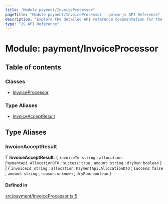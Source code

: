 ```yaml
---
title: "Module payment/InvoiceProcessor"
pageTitle: "Module payment/InvoiceProcessor - golem-js API Reference"
description: "Explore the detailed API reference documentation for the Module payment/InvoiceProcessor within the golem-js SDK for the Golem Network."
type: "JS API Reference"
---
```

# Module: payment/InvoiceProcessor

## Table of contents

### Classes

- [InvoiceProcessor](../classes/payment_InvoiceProcessor.InvoiceProcessor)

### Type Aliases

- [InvoiceAcceptResult](payment_InvoiceProcessor#invoiceacceptresult)

## Type Aliases

### InvoiceAcceptResult

Ƭ **InvoiceAcceptResult**: \{ `invoiceId`: `string` ; `allocation`: `PaymentApi.AllocationDTO` ; `success`: ``true`` ; `amount`: `string` ; `dryRun`: `boolean`  } \| \{ `invoiceId`: `string` ; `allocation`: `PaymentApi.AllocationDTO` ; `success`: ``false`` ; `amount`: `string` ; `reason`: `unknown` ; `dryRun`: `boolean`  }

#### Defined in

[src/payment/InvoiceProcessor.ts:5](https://github.com/golemfactory/golem-js/blob/570126bc/src/payment/InvoiceProcessor.ts#L5)
